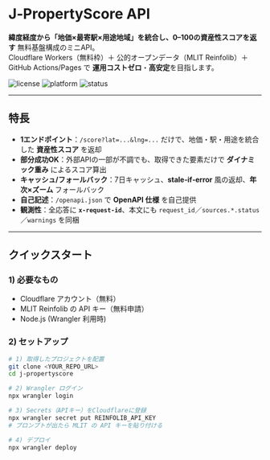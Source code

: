 # J‑PropertyScore API

**緯度経度から「地価×最寄駅×用途地域」を統合し、0–100の資産性スコアを返す** 無料基盤構成のミニAPI。  
Cloudflare Workers（無料枠）＋ 公的オープンデータ（MLIT Reinfolib）＋ GitHub Actions/Pages で **運用コストゼロ**・**高安定**を目指します。

![license](https://img.shields.io/badge/license-Apache--2.0-blue)
![platform](https://img.shields.io/badge/platform-Cloudflare%20Workers-lightgrey)
![status](https://img.shields.io/badge/status-production--ready-brightgreen)

---

## 特長

- **1エンドポイント**：`/score?lat=...&lng=...` だけで、地価・駅・用途を統合した **資産性スコア** を返却
- **部分成功OK**：外部APIの一部が不調でも、取得できた要素だけで **ダイナミック重み** によるスコア算出
- **キャッシュ/フォールバック**：7日キャッシュ、**stale‑if‑error** 風の返却、**年次×ズーム** フォールバック
- **自己記述**：`/openapi.json` で **OpenAPI 仕様** を自己提供
- **観測性**：全応答に **`x-request-id`**、本文にも `request_id`／`sources.*.status`／`warnings` を同梱

---

## クイックスタート

### 1) 必要なもの
- Cloudflare アカウント（無料）
- MLIT Reinfolib の API キー（無料申請）
- Node.js (Wrangler 利用時)

### 2) セットアップ
```bash
# 1) 取得したプロジェクトを配置
git clone <YOUR_REPO_URL>
cd j-propertyscore

# 2) Wrangler ログイン
npx wrangler login

# 3) Secrets（APIキー）をCloudflareに登録
npx wrangler secret put REINFOLIB_API_KEY
# プロンプトが出たら MLIT の API キーを貼り付ける

# 4) デプロイ
npx wrangler deploy
